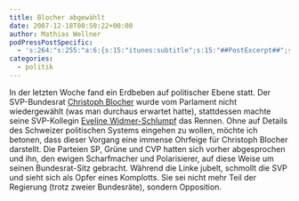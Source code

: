 ```yaml
---
title: Blocher abgewählt
date: 2007-12-18T00:50:22+00:00
author: Mathias Wellner
podPressPostSpecific:
  - 's:264:"s:255:"a:6:{s:15:"itunes:subtitle";s:15:"##PostExcerpt##";s:14:"itunes:summary";s:15:"##PostExcerpt##";s:15:"itunes:keywords";s:17:"##WordPressCats##";s:13:"itunes:author";s:10:"##Global##";s:15:"itunes:explicit";s:7:"Default";s:12:"itunes:block";s:7:"Default";}";";'
categories:
  - politik
---
```

In der letzten Woche fand ein Erdbeben auf politischer Ebene statt. Der SVP-Bundesrat [Christoph Blocher](http://de.wikipedia.org/wiki/Christoph_Blocher) wurde vom Parlament nicht wiedergewählt (was man durchaus erwartet hatte), stattdessen machte seine SVP-Kollegin [Eveline Widmer-Schlumpf](http://de.wikipedia.org/wiki/Eveline_Widmer-Schlumpf) das Rennen. Ohne auf Details des Schweizer politischen Systems eingehen zu wollen, möchte ich betonen, dass dieser Vorgang eine immense Ohrfeige für Christoph Blocher darstellt. Die Parteien SP, Grüne und CVP hatten sich vorher abgesprochen und ihn, den ewigen Scharfmacher und Polarisierer, auf diese Weise um seinen Bundesrat-Sitz gebracht. Während die Linke jubelt, schmollt die SVP und sieht sich als Opfer eines Komplotts. Sie sei nicht mehr Teil der Regierung (trotz zweier Bundesräte), sondern Opposition.